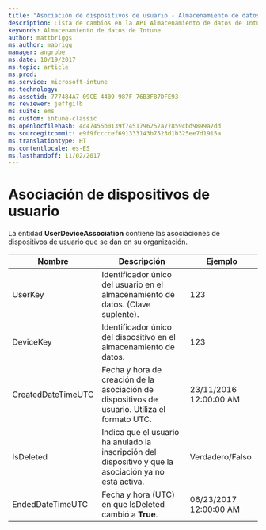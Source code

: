 ```yaml
---
title: "Asociación de dispositivos de usuario - Almacenamiento de datos de Intune | Microsoft Docs"
description: Lista de cambios en la API Almacenamiento de datos de Intune.
keywords: Almacenamiento de datos de Intune
author: mattbriggs
ms.author: mabrigg
manager: angrobe
ms.date: 10/19/2017
ms.topic: article
ms.prod: 
ms.service: microsoft-intune
ms.technology: 
ms.assetid: 777484A7-09CE-4409-987F-76B3F87DFE93
ms.reviewer: jeffgilb
ms.suite: ems
ms.custom: intune-classic
ms.openlocfilehash: 4c47455b0139f7451796257a77859cbd9899a7dd
ms.sourcegitcommit: e9f9fccccef691333143b7523d1b325ee7d1915a
ms.translationtype: HT
ms.contentlocale: es-ES
ms.lasthandoff: 11/02/2017
---
```

# <a name="user-device-association"></a>Asociación de dispositivos de usuario

La entidad **UserDeviceAssociation** contiene las asociaciones de dispositivos de usuario que se dan en su organización.

| Nombre               | Descripción                                                                                      | Ejemplo                |
|--------------------|--------------------------------------------------------------------------------------------------|------------------------|
| UserKey            | Identificador único del usuario en el almacenamiento de datos. (Clave suplente).                              | 123                    |
| DeviceKey          | Identificador único del dispositivo en el almacenamiento de datos.                                            | 123                    |
| CreatedDateTimeUTC | Fecha y hora de creación de la asociación de dispositivos de usuario. Utiliza el formato UTC.                                | 23/11/2016 12:00:00 AM |
| IsDeleted          | Indica que el usuario ha anulado la inscripción del dispositivo y que la asociación ya no está activa. | Verdadero/Falso             |
| EndedDateTimeUTC   | Fecha y hora (UTC) en que IsDeleted cambió a **True**.                                              | 06/23/2017 12:00:00 AM |
